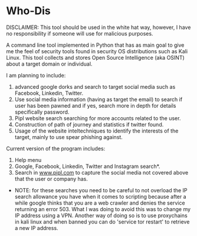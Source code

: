 # Who-Dis

DISCLAIMER: This tool should be used in the white hat way, however, I have no responsibility if someone will use for
malicious purposes.

A command line tool implemented in Python that has as main goal to give me the feel of security tools found in security
OS distributions such as Kali Linux.  This tool collects and stores Open Source Intelligence (aka OSINT) about a target
domain or individual.

I am planning to include:
1) advanced google dorks and search to target social media such as Facebook, Linkedin, Twitter.
2) Use social media information (having as target the email) to search if user has been pawned and if yes, search more
in depth for details specifically password.
3) Pipl website search searching for more accounts related to the user.
4) Construction of path of journey and statistics if twitter found.
5) Usage of the website inteltechniques to identify the interests of the target, mainly to use spear phishing against.

Current version of the program includes:
1) Help menu
2) Google, Facebook, Linkedin, Twitter and Instagram search*.
3) Search in www.pipl.com to capture the social media not covered above that the user or company has.

* NOTE: for these searches you need to be careful to not overload the IP search allowance you have when it comes to
scripting because after a while google thinks that you are a web crawler and denies the service returning an error 503.
What I was doing to avoid this was to change my IP address using a VPN.  Another way of doing so is to use proxychains
in kali linux and when banned you can do 'service tor restart' to retrieve a new IP address.
